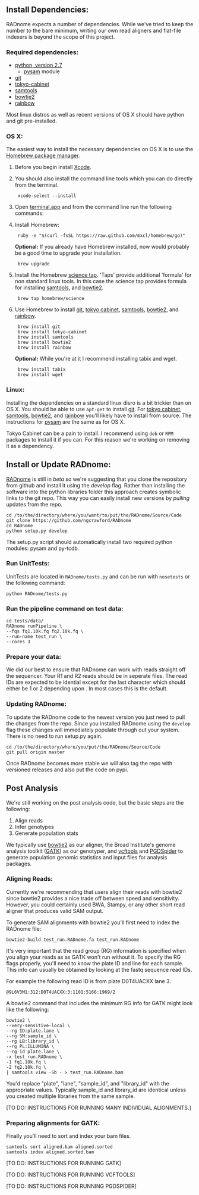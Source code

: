 ## Install Dependencies:

RADnome expects a number of dependencies. While we've tried to keep the number to the bare minimum, writing our own read aligners and flat-file indexers is beyond the scope of this project.

### Required dependencies:

- [python, version 2.7][10]
    - [pysam][11] module
- [git][6]
- [tokyo-cabinet][3]
- [samtools][4]
- [bowtie2][5]
- [rainbow][9]

Most linux distros as well as recent versions of OS X should have python and git pre-installed.

### OS X:

The easiest way to install the necessary dependencies on OS X is to use the [Homebrew package manager][1].

1. Before you begin install [Xcode][10].

3. You should also install the command line tools which you can do directly from the terminal.

        xcode-select --install

1. Open [terminal.app][7] and from the command line run the following commands:

1. Install Homebrew:

        ruby -e "$(curl -fsSL https://raw.github.com/mxcl/homebrew/go)"

    **Optional:** If you already have Homebrew installed, now would probably be a good time to upgrade your installation.

        brew upgrade

2. Install the Homebrew [science tap][2]. 'Taps' provide additional 'formula' for non standard linux tools. In this case the science tap provides formula for installing [samtools][4], and [bowtie2][5].

        brew tap homebrew/science

3. Use Homebrew to install [git][6], [tokyo cabinet][3], [samtools][4], [bowtie2][5], and [rainbow][9].

        brew install git
        brew install tokyo-cabinet
        brew install samtools
        brew install bowtie2
        brew install rainbow

    **Optional:** While you're at it I recommend installing tabix and wget.

        brew install tabix
        brew install wget


### Linux:

Installing the dependencies on a standard linux disro is a bit trickier than on OS X. You should be able to use `apt-get` to install [git][6]. For [tokyo cabinet][3], [samtools][4], [bowtie2][5], and [rainbow][9] you'll likely have to install from source. The instructions for [pysam][11] are the same as for OS X.

Tokyo Cabinet can be a pain to install. I recommend using `deb` or `RPM` packages to install it if you can. For this reason we're working on removing it as a dependency.

## Install or Update RADnome:

[RADnome][8] is still in *beta* so we're suggesting that you clone the repository from github and install it using the *develop* flag. Rather than installing the software into the python libraries folder this approach creates symbolic links to the git repo. This way you can easily install new versions by *pulling* updates from the repo.

    cd /to/the/directory/where/you/want/to/put/the/RADnome/Source/Code
    git clone https://github.com/ngcrawford/RADnome
    cd RADnome
    python setup.py develop
    
The setup.py script should automatically install two required python modules: pysam and py-tcdb.

### Run UnitTests:

UnitTests are located in `RADnome/tests.py` and can be run with `nosetests` or the following command:

    python RADnome/tests.py

### Run the pipeline command on test data:

    cd tests/data/
    RADnome runPipeline \
    --fqs fq1.10k.fq fq2.10k.fq \
    --run-name test_run \
    --cores 3

### Prepare your data:

We did our best to ensure that RADnome can work with reads straight off the sequencer. Your R1 and R2 reads should be in seperate files. The read IDs are expected to be idential except for the last character which should either be 1 or 2 depending upon . In most cases this is the default. 


### Updating RADnome:

To update the RADnome code to the newest version you just need to pull the changes from the repo. Since you installed RADnome using the `develop` flag these changes will immediately populate through out your system. There is no need to run setup.py again.

    cd /to/the/directory/where/you/put/the/RADnome/Source/Code
    git pull origin master

Once RADnome becomes more stable we will also tag the repo with versioned releases and also put the code on pypi.

## Post Analysis

We're still working on the post analysis code, but the basic steps are the following:

1. Align reads
2. Infer genotypes
3. Generate population stats

We typically use [bowtie2][5] as our aligner, the Broad Institute's genome analysis toolkit ([GATK][13]) as our genotyper, and [vcftools][14] and [PGDSpider][15] to generate population genomic statistics and input files for analysis packages.

### Aligning Reads:

Currently we're recommending that users align their reads with bowtie2 since bowtie2 provides a nice trade off between speed and sensitivity. However, you could certainly used BWA, Stampy, or any other short read aligner that produces valid SAM output.

To generate SAM alignments with bowtie2  you'll first need to index the RADnome file:

    bowtie2-build test_run.RADnome.fa test_run.RADnome

It's very important that the read group (RG) information is specified when you align your reads as as GATK won't run without it. To specify the RG flags properly, you'll need to know the plate ID and line for each sample. This info can usually be obtained by looking at the fastq sequence read IDs.

For example the following read ID is from plate D0T4UACXX lane 3.

    @9L6V3M1:312:D0T4UACXX:3:1101:5166:1969/2

A bowtie2 command that includes the minimum RG info for GATK might look like the following:

    bowtie2 \
    --very-sensitive-local \
    --rg ID:plate.lane \
    --rg SM:sample_id \
    --rg LB:library_id \
    --rg PL:ILLUMINA \
    --rg-id plate.lane \
    -x test_run.RADnome \
    -1 fq1.10k.fq \
    -2 fq2.10k.fq \
    | samtools view -Sb - > test_run.RADnome.bam

You'd replace "plate", "lane", "sample_id", and "library_id" with the appropriate values. Typically sample_id and library_id are identical unless you created multiple libraries from the same sample.

[TO DO: INSTRUCTIONS FOR RUNNING MANY INDIVIDUAL ALIGNMENTS.]

### Preparing alignments for GATK:

Finally you'll need to sort and index your bam files. 

    samtools sort aligned.bam aligned.sorted
    samtools index aligned.sorted.bam

[TO DO: INSTRUCTIONS FOR RUNNING GATK]

[TO DO: INSTRUCTIONS FOR RUNNING VCFTOOLS]

[TO DO: INSTRUCTIONS FOR RUNNING PGDSPIDER]

[1]: http://mxcl.github.io/homebrew/
[2]: https://github.com/Homebrew/homebrew-science
[3]: http://fallabs.com/tokyocabinet/
[4]: http://samtools.sourceforge.net/
[5]: http://bowtie-bio.sourceforge.net/bowtie2/index.shtml
[6]: http://git-scm.com/
[7]: http://en.wikipedia.org/wiki/Terminal_(OS_X)
[8]: radnome.org
[9]: http://sourceforge.net/projects/bio-rainbow/
[10]: https://developer.apple.com/xcode/‎
[11]: https://code.google.com/p/pysam/
[12]: http://bowtie-bio.sourceforge.net/bowtie2/manual.shtml#command-line
[13]: http://www.broadinstitute.org/gatk/
[14]: http://vcftools.sourceforge.net
[15]: http://www.cmpg.unibe.ch/software/Pgdspider/‎

